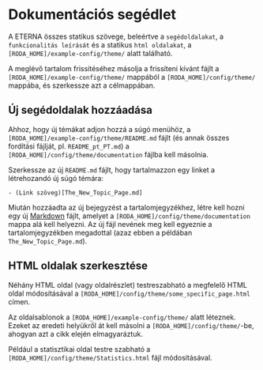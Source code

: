 # Dokumentációs segédlet

A ETERNA összes statikus szövege, beleértve a `segédoldalakat`, a `funkcionalitás leírását` és a statikus `html oldalakat`, a `[RODA_HOME]/example-config/theme/` alatt található.

A meglévő tartalom frissítéséhez másolja a frissíteni kívánt fájlt a `[RODA_HOME]/example-config/theme/` mappából a `[RODA_HOME]/config/theme/` mappába, és szerkessze azt a célmappában.

## Új segédoldalak hozzáadása

Ahhoz, hogy új témákat adjon hozzá a súgó menühöz, a `[RODA_HOME]/example-config/theme/README.md` fájlt (és annak összes fordítási fájlját, pl. `README_pt_PT.md`) a `[RODA_HOME]/config/theme/documentation` fájlba kell másolnia.

Szerkessze az új `README.md` fájlt, hogy tartalmazzon egy linket a létrehozandó új súgó témára:

```
- (Link szöveg)[The_New_Topic_Page.md]
```

Miután hozzáadta az új bejegyzést a tartalomjegyzékhez, létre kell hozni egy új [Markdown](https://guides.github.com/features/mastering-markdown/) fájlt, amelyet a `[RODA_HOME]/config/theme/documentation` mappa alá kell helyezni. Az új fájl nevének meg kell egyeznie a tartalomjegyzékben megadottal (azaz ebben a példában `The_New_Topic_Page.md`).

## HTML oldalak szerkesztése

Néhány HTML oldal (vagy oldalrészlet) testreszabható a megfelelő HTML oldal módosításával a `[RODA_HOME]/config/theme/some_specific_page.html` címen. 

Az oldalsablonok a `[RODA_HOME]/example-config/theme/` alatt léteznek. Ezeket az eredeti helyükről át kell másolni a `[RODA_HOME]/config/theme/`-be, ahogyan azt a cikk elején elmagyaráztuk.

Például a statisztikai oldal testre szabható a `[RODA_HOME]/config/theme/Statistics.html` fájl módosításával.
